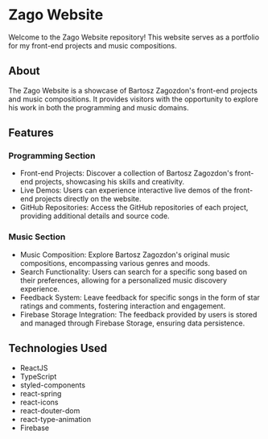 # Zago Website

Welcome to the Zago Website repository! This website serves as a portfolio for my front-end projects and music compositions.

## About

The Zago Website is a showcase of Bartosz Zagozdon's front-end projects and music compositions. It provides visitors with the opportunity to explore his work in both the programming and music domains.

## Features

### Programming Section

- Front-end Projects: Discover a collection of Bartosz Zagozdon's front-end projects, showcasing his skills and creativity.
- Live Demos: Users can experience interactive live demos of the front-end projects directly on the website.
- GitHub Repositories: Access the GitHub repositories of each project, providing additional details and source code.

### Music Section

- Music Composition: Explore Bartosz Zagozdon's original music compositions, encompassing various genres and moods.
- Search Functionality: Users can search for a specific song based on their preferences, allowing for a personalized music discovery experience.
- Feedback System: Leave feedback for specific songs in the form of star ratings and comments, fostering interaction and engagement.
- Firebase Storage Integration: The feedback provided by users is stored and managed through Firebase Storage, ensuring data persistence.

## Technologies Used

- ReactJS
- TypeScript
- styled-components
- react-spring
- react-icons
- react-douter-dom
- react-type-animation
- Firebase
